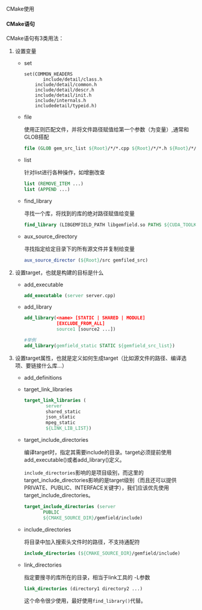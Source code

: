CMake使用

#### CMake语句

CMake语句有3类用法：

1. 设置变量

   * set

     ```cm
     set(COMMON_HEADERS 
     		include/detail/class.h
         include/detail/common.h
         include/detail/descr.h
         include/detail/init.h
         include/internals.h
         includedetail/typeid.h)
     ```

   * file 

     使用正则匹配文件，并将文件路径赋值给第一个参数（为变量）,通常和GLOB搭配

     ```cmake
     file (GLOB gem_src_list ${Root}/*/*.cpp ${Root}/*/*.h ${Root}/*/*.c)
     ```

   * list

     针对list进行各种操作，如增删改查

     ```cmake
     list (REMOVE_ITEM ...)
     list (APPEND ...)
     ```

     

   * find_library

     寻找一个库，将找到的库的绝对路径赋值给变量

     ```cmake
     find_library (LIBGEMFIELD_PATH libgemfield.so PATHS ${CUDA_TOOLKIT_ROOT_DIR}/lib64/)
     ```

   * aux_source_directory

     寻找指定给定目录下的所有源文件并复制给变量

     ```cmake
     aux_source_director (${Root}/src gemfiled_src)
     ```

2. 设置target，也就是构建的目标是什么

   * add_executable

     ```cmake
     add_executable (server server.cpp)
     ```

   * add_library

     ```cmake
     add_library(<name> [STATIC | SHARED | MODULE]
                 [EXCLUDE_FROM_ALL]
                 source1 [source2 ...])
     
     #举例
     add_library(gemfield_static STATIC ${gemfield_src_list})
     ```

     

3. 设置target属性，也就是定义如何生成target（比如源文件的路径、编译选项、要链接什么库...）

   * add_definitions

   * target_link_libraries

     ```cmake
     target_link_libraries (
             server
             shared_static
             json_static
             mpeg_static
             ${LINK_LIB_LIST})
     ```

   * target_include_directories

     编译target时，指定其需要include的目录。target必须提前使用add_executable()或者add_library()定义。

     `include_directories`影响的是项目级别，而这里的target_include_directories影响的是target级别（而且还可以提供PRIVATE、PUBLIC、INTERFACE关键字），我们应该优先使用target_include_directories。

     ```cmake
     target_include_directories (server
     		PUBLIC
     		${CMAKE_SOURCE_DIR}/gemfield/include)
     ```

   * include_directories

     将目录中加入搜索头文件时的路径，不支持通配符

     ```cmake
     include_directories (${CMAKE_SOURCE_DIR}/gemfield/include)
     ```

   * link_directories 

     指定要搜寻的库所在的目录，相当于link工具的 -L参数

     ```cmake
     link_directories (directory1 directory2 ...)
     ```

     这个命令很少使用，最好使用`find_library()`代替。
